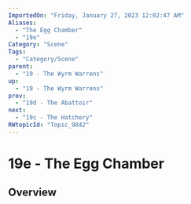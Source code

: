 ```yaml
---
ImportedOn: "Friday, January 27, 2023 12:02:47 AM"
Aliases:
  - "The Egg Chamber"
  - "19e"
Category: "Scene"
Tags:
  - "Category/Scene"
parent:
  - "19 - The Wyrm Warrens"
up:
  - "19 - The Wyrm Warrens"
prev:
  - "19d - The Abattoir"
next:
  - "19c - The Hatchery"
RWtopicId: "Topic_9842"
---
```

# 19e - The Egg Chamber
## Overview
